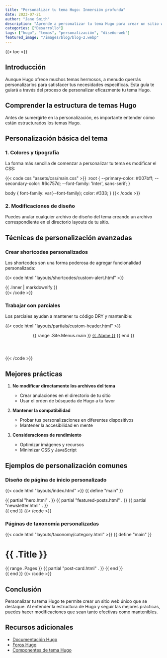 ```yaml
---
title: "Personalizar tu tema Hugo: Inmersión profunda"
date: 2023-07-21
author: "Jane Smith"
description: "Aprende a personalizar tu tema Hugo para crear un sitio web único que se ajuste a tu marca y necesidades."
categories: ["Desarrollo"]
tags: ["hugo", "temas", "personalización", "diseño-web"]
featured_image: "/images/blog/blog-2.webp"
---
```


{{< toc >}}

## Introducción

Aunque Hugo ofrece muchos temas hermosos, a menudo querrás personalizarlos para satisfacer tus necesidades específicas. Esta guía te guiará a través del proceso de personalizar eficazmente tu tema Hugo.

## Comprender la estructura de temas Hugo

Antes de sumergirte en la personalización, es importante entender cómo están estructurados los temas Hugo.

## Personalización básica del tema

### 1. Colores y tipografía

La forma más sencilla de comenzar a personalizar tu tema es modificar el CSS:

{{< code css "assets/css/main.css" >}}
:root {
    --primary-color: #007bff;
    --secondary-color: #6c757d;
    --font-family: 'Inter', sans-serif;
}

body {
    font-family: var(--font-family);
    color: #333;
}
{{< /code >}}

### 2. Modificaciones de diseño

Puedes anular cualquier archivo de diseño del tema creando un archivo correspondiente en el directorio layouts de tu sitio.

## Técnicas de personalización avanzadas

### Crear shortcodes personalizados

Los shortcodes son una forma poderosa de agregar funcionalidad personalizada:

{{< code html "layouts/shortcodes/custom-alert.html" >}}
<div class="alert alert-{{ .Get 0 }}">
    {{ .Inner | markdownify }}
</div>
{{< /code >}}

### Trabajar con parciales

Los parciales ayudan a mantener tu código DRY y mantenible:

{{< code html "layouts/partials/custom-header.html" >}}
<header class="site-header">
    <nav>
        {{ range .Site.Menus.main }}
            <a href="{{ .URL }}">{{ .Name }}</a>
        {{ end }}
    </nav>
</header>
{{< /code >}}

## Mejores prácticas

1. **No modificar directamente los archivos del tema**
   - Crear anulaciones en el directorio de tu sitio
   - Usar el orden de búsqueda de Hugo a tu favor

2. **Mantener la compatibilidad**
   - Probar tus personalizaciones en diferentes dispositivos
   - Mantener la accesibilidad en mente

3. **Consideraciones de rendimiento**
   - Optimizar imágenes y recursos
   - Minimizar CSS y JavaScript

## Ejemplos de personalización comunes

### Diseño de página de inicio personalizado

{{< code html "layouts/index.html" >}}
{{ define "main" }}
<div class="homepage">
    {{ partial "hero.html" . }}
    {{ partial "featured-posts.html" . }}
    {{ partial "newsletter.html" . }}
</div>
{{ end }}
{{< /code >}}

### Páginas de taxonomía personalizadas

{{< code html "layouts/taxonomy/category.html" >}}
{{ define "main" }}
<div class="category-page">
    <h1>{{ .Title }}</h1>
    <div class="posts-grid">
        {{ range .Pages }}
            {{ partial "post-card.html" . }}
        {{ end }}
    </div>
</div>
{{ end }}
{{< /code >}}

## Conclusión

Personalizar tu tema Hugo te permite crear un sitio web único que se destaque. Al entender la estructura de Hugo y seguir las mejores prácticas, puedes hacer modificaciones que sean tanto efectivas como mantenibles.

## Recursos adicionales

- [Documentación Hugo](https://gohugo.io/documentation/)
- [Foros Hugo](https://discourse.gohugo.io/)
- [Componentes de tema Hugo](https://themes.gohugo.io/tags/components/)
